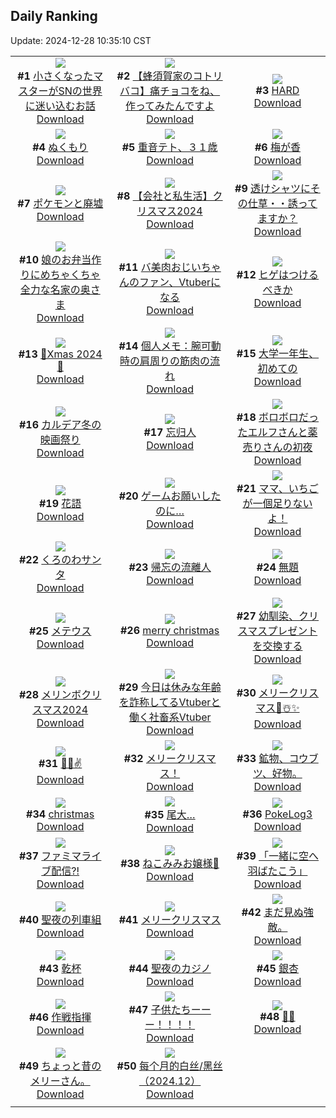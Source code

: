 ## Daily Ranking
Update: 2024-12-28 10:35:10 CST

|      |      |      |
| :----: | :----: | :----: |
| ![](https://i.pixiv.re/c/240x480/img-master/img/2024/12/25/22/41/04/125540069_p0_master1200.jpg)<br>**#1** [小さくなったマスターがSNの世界に迷い込むお話](https://www.pixiv.net/artworks/125540069)<br>[Download](https://i.pixiv.re/img-original/img/2024/12/25/22/41/04/125540069_p0.jpg) | ![](https://i.pixiv.re/c/240x480/img-master/img/2024/12/25/17/56/54/125527786_p0_master1200.jpg)<br>**#2** [【蜂須賀家のコトリバコ】痛チョコをね、作ってみたんですよ](https://www.pixiv.net/artworks/125527786)<br>[Download](https://i.pixiv.re/img-original/img/2024/12/25/17/56/54/125527786_p0.jpg) | ![](https://i.pixiv.re/c/240x480/img-master/img/2024/12/25/00/00/35/125503330_p0_master1200.jpg)<br>**#3** [HARD](https://www.pixiv.net/artworks/125503330)<br>[Download](https://i.pixiv.re/img-original/img/2024/12/25/00/00/35/125503330_p0.png) |
| ![](https://i.pixiv.re/c/240x480/img-master/img/2024/12/25/16/50/36/125525922_p0_master1200.jpg)<br>**#4** [ぬくもり](https://www.pixiv.net/artworks/125525922)<br>[Download](https://i.pixiv.re/img-original/img/2024/12/25/16/50/36/125525922_p0.jpg) | ![](https://i.pixiv.re/c/240x480/img-master/img/2024/12/25/00/03/55/125503943_p0_master1200.jpg)<br>**#5** [重音テト、３１歳](https://www.pixiv.net/artworks/125503943)<br>[Download](https://i.pixiv.re/img-original/img/2024/12/25/00/03/55/125503943_p0.jpg) | ![](https://i.pixiv.re/c/240x480/img-master/img/2024/12/25/00/00/28/125503271_p0_master1200.jpg)<br>**#6** [梅が香](https://www.pixiv.net/artworks/125503271)<br>[Download](https://i.pixiv.re/img-original/img/2024/12/25/00/00/28/125503271_p0.png) |
| ![](https://i.pixiv.re/c/240x480/img-master/img/2024/12/26/00/01/14/125544529_p0_master1200.jpg)<br>**#7** [ポケモンと廃墟](https://www.pixiv.net/artworks/125544529)<br>[Download](https://i.pixiv.re/img-original/img/2024/12/26/00/01/14/125544529_p0.png) | ![](https://i.pixiv.re/c/240x480/img-master/img/2024/12/25/21/24/47/125536217_p0_master1200.jpg)<br>**#8** [【会社と私生活】クリスマス2024](https://www.pixiv.net/artworks/125536217)<br>[Download](https://i.pixiv.re/img-original/img/2024/12/25/21/24/47/125536217_p0.png) | ![](https://i.pixiv.re/c/240x480/img-master/img/2024/12/25/00/00/21/125503216_p0_master1200.jpg)<br>**#9** [透けシャツにその仕草・・誘ってますか？](https://www.pixiv.net/artworks/125503216)<br>[Download](https://i.pixiv.re/img-original/img/2024/12/25/00/00/21/125503216_p0.png) |
| ![](https://i.pixiv.re/c/240x480/img-master/img/2024/12/26/00/03/32/125544769_p0_master1200.jpg)<br>**#10** [娘のお弁当作りにめちゃくちゃ全力な名家の奥さま](https://www.pixiv.net/artworks/125544769)<br>[Download](https://i.pixiv.re/img-original/img/2024/12/26/00/03/32/125544769_p0.jpg) | ![](https://i.pixiv.re/c/240x480/img-master/img/2024/12/26/00/10/45/125545159_p0_master1200.jpg)<br>**#11** [バ美肉おじいちゃんのファン、Vtuberになる](https://www.pixiv.net/artworks/125545159)<br>[Download](https://i.pixiv.re/img-original/img/2024/12/26/00/10/45/125545159_p0.jpg) | ![](https://i.pixiv.re/c/240x480/img-master/img/2024/12/25/19/13/33/125530786_p0_master1200.jpg)<br>**#12** [ヒゲはつけるべきか](https://www.pixiv.net/artworks/125530786)<br>[Download](https://i.pixiv.re/img-original/img/2024/12/25/19/13/33/125530786_p0.jpg) |
| ![](https://i.pixiv.re/c/240x480/img-master/img/2024/12/25/00/58/41/125506798_p0_master1200.jpg)<br>**#13** [🎅Xmas 2024🎄](https://www.pixiv.net/artworks/125506798)<br>[Download](https://i.pixiv.re/img-original/img/2024/12/25/00/58/41/125506798_p0.png) | ![](https://i.pixiv.re/c/240x480/img-master/img/2024/12/26/06/00/07/125552184_p0_master1200.jpg)<br>**#14** [個人メモ：腕可動時の肩周りの筋肉の流れ](https://www.pixiv.net/artworks/125552184)<br>[Download](https://i.pixiv.re/img-original/img/2024/12/26/06/00/07/125552184_p0.jpg) | ![](https://i.pixiv.re/c/240x480/img-master/img/2024/12/26/00/01/30/125544565_p0_master1200.jpg)<br>**#15** [大学一年生、初めての](https://www.pixiv.net/artworks/125544565)<br>[Download](https://i.pixiv.re/img-original/img/2024/12/26/00/01/30/125544565_p0.jpg) |
| ![](https://i.pixiv.re/c/240x480/img-master/img/2024/12/25/13/21/11/125521223_p0_master1200.jpg)<br>**#16** [カルデア冬の映画祭り](https://www.pixiv.net/artworks/125521223)<br>[Download](https://i.pixiv.re/img-original/img/2024/12/25/13/21/11/125521223_p0.jpg) | ![](https://i.pixiv.re/c/240x480/img-master/img/2024/12/25/13/13/42/125521081_p0_master1200.jpg)<br>**#17** [忘归人](https://www.pixiv.net/artworks/125521081)<br>[Download](https://i.pixiv.re/img-original/img/2024/12/25/13/13/42/125521081_p0.png) | ![](https://i.pixiv.re/c/240x480/img-master/img/2024/12/25/00/01/58/125503684_p0_master1200.jpg)<br>**#18** [ボロボロだったエルフさんと薬売りさんの初夜](https://www.pixiv.net/artworks/125503684)<br>[Download](https://i.pixiv.re/img-original/img/2024/12/25/00/01/58/125503684_p0.jpg) |
| ![](https://i.pixiv.re/c/240x480/img-master/img/2024/12/26/00/05/17/125544441_p0_master1200.jpg)<br>**#19** [花語](https://www.pixiv.net/artworks/125544441)<br>[Download](https://i.pixiv.re/img-original/img/2024/12/26/00/05/17/125544441_p0.png) | ![](https://i.pixiv.re/c/240x480/img-master/img/2024/12/25/17/01/29/125526265_p0_master1200.jpg)<br>**#20** [ゲームお願いしたのに…](https://www.pixiv.net/artworks/125526265)<br>[Download](https://i.pixiv.re/img-original/img/2024/12/25/17/01/29/125526265_p0.jpg) | ![](https://i.pixiv.re/c/240x480/img-master/img/2024/12/25/19/36/05/125531637_p0_master1200.jpg)<br>**#21** [ママ、いちごが一個足りないよ！](https://www.pixiv.net/artworks/125531637)<br>[Download](https://i.pixiv.re/img-original/img/2024/12/25/19/36/05/125531637_p0.jpg) |
| ![](https://i.pixiv.re/c/240x480/img-master/img/2024/12/25/22/12/41/125538579_p0_master1200.jpg)<br>**#22** [くろのわサンタ](https://www.pixiv.net/artworks/125538579)<br>[Download](https://i.pixiv.re/img-original/img/2024/12/25/22/12/41/125538579_p0.jpg) | ![](https://i.pixiv.re/c/240x480/img-master/img/2024/12/26/00/00/11/125544262_p0_master1200.jpg)<br>**#23** [帰忘の流離人](https://www.pixiv.net/artworks/125544262)<br>[Download](https://i.pixiv.re/img-original/img/2024/12/26/00/00/11/125544262_p0.jpg) | ![](https://i.pixiv.re/c/240x480/img-master/img/2024/12/25/01/05/35/125507141_p0_master1200.jpg)<br>**#24** [無題](https://www.pixiv.net/artworks/125507141)<br>[Download](https://i.pixiv.re/img-original/img/2024/12/25/01/05/35/125507141_p0.png) |
| ![](https://i.pixiv.re/c/240x480/img-master/img/2024/12/25/20/26/18/125533736_p0_master1200.jpg)<br>**#25** [メテウス](https://www.pixiv.net/artworks/125533736)<br>[Download](https://i.pixiv.re/img-original/img/2024/12/25/20/26/18/125533736_p0.png) | ![](https://i.pixiv.re/c/240x480/img-master/img/2024/12/25/17/35/17/125527186_p0_master1200.jpg)<br>**#26** [merry christmas](https://www.pixiv.net/artworks/125527186)<br>[Download](https://i.pixiv.re/img-original/img/2024/12/25/17/35/17/125527186_p0.png) | ![](https://i.pixiv.re/c/240x480/img-master/img/2024/12/26/00/01/01/125544498_p0_master1200.jpg)<br>**#27** [幼馴染、クリスマスプレゼントを交換する](https://www.pixiv.net/artworks/125544498)<br>[Download](https://i.pixiv.re/img-original/img/2024/12/26/00/01/01/125544498_p0.jpg) |
| ![](https://i.pixiv.re/c/240x480/img-master/img/2024/12/25/14/04/42/125522125_p0_master1200.jpg)<br>**#28** [メリンボクリスマス2024](https://www.pixiv.net/artworks/125522125)<br>[Download](https://i.pixiv.re/img-original/img/2024/12/25/14/04/42/125522125_p0.png) | ![](https://i.pixiv.re/c/240x480/img-master/img/2024/12/26/21/09/20/125570625_p0_master1200.jpg)<br>**#29** [今日は休みな年齢を詐称してるVtuberと働く社畜系Vtuber](https://www.pixiv.net/artworks/125570625)<br>[Download](https://i.pixiv.re/img-original/img/2024/12/26/21/09/20/125570625_p0.png) | ![](https://i.pixiv.re/c/240x480/img-master/img/2024/12/25/02/40/21/125510023_p0_master1200.jpg)<br>**#30** [メリークリスマス🎄☃️✨](https://www.pixiv.net/artworks/125510023)<br>[Download](https://i.pixiv.re/img-original/img/2024/12/25/02/40/21/125510023_p0.png) |
| ![](https://i.pixiv.re/c/240x480/img-master/img/2024/12/25/01/10/17/125507324_p0_master1200.jpg)<br>**#31** [🎅🍰✌️](https://www.pixiv.net/artworks/125507324)<br>[Download](https://i.pixiv.re/img-original/img/2024/12/25/01/10/17/125507324_p0.png) | ![](https://i.pixiv.re/c/240x480/img-master/img/2024/12/25/13/18/54/125521177_p0_master1200.jpg)<br>**#32** [メリークリスマス！](https://www.pixiv.net/artworks/125521177)<br>[Download](https://i.pixiv.re/img-original/img/2024/12/25/13/18/54/125521177_p0.png) | ![](https://i.pixiv.re/c/240x480/img-master/img/2024/12/25/01/45/01/125508543_p0_master1200.jpg)<br>**#33** [鉱物、コウブツ、好物。](https://www.pixiv.net/artworks/125508543)<br>[Download](https://i.pixiv.re/img-original/img/2024/12/25/01/45/01/125508543_p0.png) |
| ![](https://i.pixiv.re/c/240x480/img-master/img/2024/12/25/00/00/30/125503286_p0_master1200.jpg)<br>**#34** [christmas](https://www.pixiv.net/artworks/125503286)<br>[Download](https://i.pixiv.re/img-original/img/2024/12/25/00/00/30/125503286_p0.png) | ![](https://i.pixiv.re/c/240x480/img-master/img/2024/12/25/01/14/57/125507517_p0_master1200.jpg)<br>**#35** [尾大…](https://www.pixiv.net/artworks/125507517)<br>[Download](https://i.pixiv.re/img-original/img/2024/12/25/01/14/57/125507517_p0.jpg) | ![](https://i.pixiv.re/c/240x480/img-master/img/2024/12/26/07/00/28/125552958_p0_master1200.jpg)<br>**#36** [PokeLog3](https://www.pixiv.net/artworks/125552958)<br>[Download](https://i.pixiv.re/img-original/img/2024/12/26/07/00/28/125552958_p0.png) |
| ![](https://i.pixiv.re/c/240x480/img-master/img/2024/12/25/13/22/39/125521247_p0_master1200.jpg)<br>**#37** [ファミマライブ配信⁈](https://www.pixiv.net/artworks/125521247)<br>[Download](https://i.pixiv.re/img-original/img/2024/12/25/13/22/39/125521247_p0.jpg) | ![](https://i.pixiv.re/c/240x480/img-master/img/2024/12/25/18/14/25/125528550_p0_master1200.jpg)<br>**#38** [ねこみみお嬢様🎀](https://www.pixiv.net/artworks/125528550)<br>[Download](https://i.pixiv.re/img-original/img/2024/12/25/18/14/25/125528550_p0.jpg) | ![](https://i.pixiv.re/c/240x480/img-master/img/2024/12/25/22/00/07/125537874_p0_master1200.jpg)<br>**#39** [「一緒に空へ羽ばたこう」](https://www.pixiv.net/artworks/125537874)<br>[Download](https://i.pixiv.re/img-original/img/2024/12/25/22/00/07/125537874_p0.jpg) |
| ![](https://i.pixiv.re/c/240x480/img-master/img/2024/12/26/02/22/05/125549295_p0_master1200.jpg)<br>**#40** [聖夜の列車組](https://www.pixiv.net/artworks/125549295)<br>[Download](https://i.pixiv.re/img-original/img/2024/12/26/02/22/05/125549295_p0.png) | ![](https://i.pixiv.re/c/240x480/img-master/img/2024/12/25/00/57/57/125506770_p0_master1200.jpg)<br>**#41** [メリークリスマス](https://www.pixiv.net/artworks/125506770)<br>[Download](https://i.pixiv.re/img-original/img/2024/12/25/00/57/57/125506770_p0.jpg) | ![](https://i.pixiv.re/c/240x480/img-master/img/2024/12/25/06/41/38/125513740_p0_master1200.jpg)<br>**#42** [まだ見ぬ強敵。](https://www.pixiv.net/artworks/125513740)<br>[Download](https://i.pixiv.re/img-original/img/2024/12/25/06/41/38/125513740_p0.jpg) |
| ![](https://i.pixiv.re/c/240x480/img-master/img/2024/12/25/00/00/41/125503367_p0_master1200.jpg)<br>**#43** [乾杯](https://www.pixiv.net/artworks/125503367)<br>[Download](https://i.pixiv.re/img-original/img/2024/12/25/00/00/41/125503367_p0.png) | ![](https://i.pixiv.re/c/240x480/img-master/img/2024/12/25/18/01/38/125528120_p0_master1200.jpg)<br>**#44** [聖夜のカジノ](https://www.pixiv.net/artworks/125528120)<br>[Download](https://i.pixiv.re/img-original/img/2024/12/25/18/01/38/125528120_p0.jpg) | ![](https://i.pixiv.re/c/240x480/img-master/img/2024/12/26/00/26/01/125545794_p0_master1200.jpg)<br>**#45** [銀杏](https://www.pixiv.net/artworks/125545794)<br>[Download](https://i.pixiv.re/img-original/img/2024/12/26/00/26/01/125545794_p0.png) |
| ![](https://i.pixiv.re/c/240x480/img-master/img/2024/12/26/00/00/16/125544296_p0_master1200.jpg)<br>**#46** [作戦指揮](https://www.pixiv.net/artworks/125544296)<br>[Download](https://i.pixiv.re/img-original/img/2024/12/26/00/00/16/125544296_p0.jpg) | ![](https://i.pixiv.re/c/240x480/img-master/img/2024/12/25/08/03/50/125515129_p0_master1200.jpg)<br>**#47** [子供たちーーー！！！！](https://www.pixiv.net/artworks/125515129)<br>[Download](https://i.pixiv.re/img-original/img/2024/12/25/08/03/50/125515129_p0.jpg) | ![](https://i.pixiv.re/c/240x480/img-master/img/2024/12/25/00/01/02/125503467_p0_master1200.jpg)<br>**#48** [🖤💤](https://www.pixiv.net/artworks/125503467)<br>[Download](https://i.pixiv.re/img-original/img/2024/12/25/00/01/02/125503467_p0.png) |
| ![](https://i.pixiv.re/c/240x480/img-master/img/2024/12/26/04/55/41/125551407_p0_master1200.jpg)<br>**#49** [ちょっと昔のメリーさん。](https://www.pixiv.net/artworks/125551407)<br>[Download](https://i.pixiv.re/img-original/img/2024/12/26/04/55/41/125551407_p0.jpg) | ![](https://i.pixiv.re/c/240x480/img-master/img/2024/12/26/12/37/06/125558380_p0_master1200.jpg)<br>**#50** [每个月的白丝/黑丝（2024.12）](https://www.pixiv.net/artworks/125558380)<br>[Download](https://i.pixiv.re/img-original/img/2024/12/26/12/37/06/125558380_p0.jpg) |
|      |
